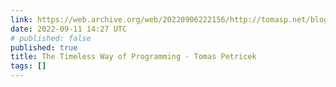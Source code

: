```yaml
---
link: https://web.archive.org/web/20220906222156/http://tomasp.net/blog/2022/timeless-way/
date: 2022-09-11 14:27 UTC
# published: false
published: true
title: The Timeless Way of Programming - Tomas Petricek
tags: []
---
```



